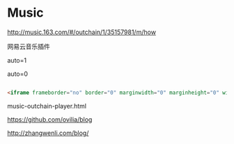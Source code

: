 # Music  





http://music.163.com/#/outchain/1/35157981/m/how

网易云音乐插件

auto=1

auto=0

```html

<iframe frameborder="no" border="0" marginwidth="0" marginheight="0" width=320 height=52 src="//music.163.com/outchain/player?type=2&id=29750099&auto=1&height=32"></iframe>

```

music-outchain-player.html


https://github.com/ovilia/blog


http://zhangwenli.com/blog/






